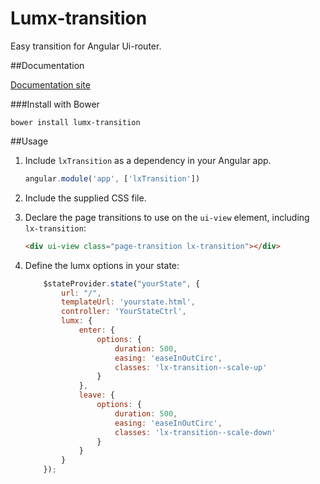 Lumx-transition
============

Easy transition for Angular Ui-router.

##Documentation

[Documentation site](http://lumapps.github.io/lumX-transition/)

###Install with Bower

```
bower install lumx-transition
```

##Usage

1. Include `lxTransition` as a dependency in your Angular app.

    ```js
    angular.module('app', ['lxTransition'])
    ```

2. Include the supplied CSS file.

3. Declare the page transitions to use on the `ui-view` element, including `lx-transition`:
    ```html
    <div ui-view class="page-transition lx-transition"></div>
    ```
4. Define the lumx options in your state:
    ```js
        $stateProvider.state("yourState", {
            url: "/",
            templateUrl: 'yourstate.html',
            controller: 'YourStateCtrl',
            lumx: {
                enter: {
                    options: {
                        duration: 500,
                        easing: 'easeInOutCirc',
                        classes: 'lx-transition--scale-up'
                    }
                },
                leave: {
                    options: {
                        duration: 500,
                        easing: 'easeInOutCirc',
                        classes: 'lx-transition--scale-down'
                    }
                }
            }
        });
    ```
